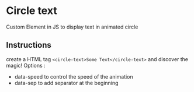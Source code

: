# Circle text

Custom Element in JS to display text in animated circle

## Instructions
create a HTML tag `<circle-text>Some Text</circle-text>` and discover the magic!
Options :
- data-speed to control the speed of the animation 
- data-sep to add separator at the beginning
